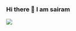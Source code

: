 ### Hi there 👋 I am sairam

<!--
**sairam837/sairam837** is a ✨ _special_ ✨ repository because its `README.md` (this file) appears on your GitHub profile.

Here are some ideas to get you started:

- 🔭 I’m currently working on ...
- 🌱 I’m currently learning ...
- 👯 I’m looking to collaborate on ...
- 🤔 I’m looking for help with ...
- 💬 Ask me about ...
- 📫 How to reach me: ...
- 😄 Pronouns: ...
- ⚡ Fun fact: ...
-->
<a href="https://github.com/sairam837"><img align="center"  src="https://github-readme-stats.vercel.app/api/top-langs/?username=sairam837&layout=compact&theme=dark"/></a>

